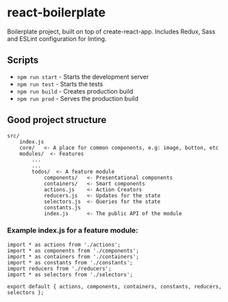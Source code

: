 # react-boilerplate
Boilerplate project, built on top of create-react-app. Includes Redux, Sass and ESLint configuration for linting.

## Scripts

* `npm run start` - Starts the development server
* `npm run test` - Starts the tests
* `npm run build` - Creates production build
* `npm run prod` - Serves the production build


## Good project structure

```
src/
    index.js
    core/   <- A place for common components, e.g: image, button, etc
    modules/  <- Features
        ...
        ...
        todos/  <- A feature module
            components/   <- Presentational components
            containers/   <- Smart components
            actions.js    <- Action Creators
            reducers.js   <- Updates for the state
            selectors.js  <- Queries for the state
            constants.js
            index.js      <- The public API of the module

```

### Example index.js for a feature module:

```
import * as actions from './actions';
import * as components from './components';
import * as containers from './containers';
import * as constants from './constants';
import reducers from './reducers';
import * as selectors from './selectors';

export default { actions, components, containers, constants, reducers, selectors };
```